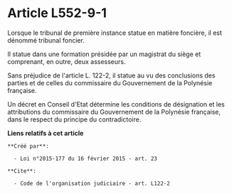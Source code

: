 # Article L552-9-1

Lorsque le tribunal de première instance statue en matière foncière, il est dénommé tribunal foncier. 

Il statue dans une formation présidée par un magistrat du siège et comprenant, en outre, deux assesseurs. 

Sans préjudice de l'article L. 122-2, il statue au vu des conclusions des parties et de celles du commissaire du Gouvernement
de la Polynésie française. 

Un décret en Conseil d'Etat détermine les conditions de désignation et les attributions du commissaire du Gouvernement de la
Polynésie française, dans le respect du principe du contradictoire.

**Liens relatifs à cet article**

	**Créé par**:

	  - Loi n°2015-177 du 16 février 2015 - art. 23

	**Cite**:

	  - Code de l'organisation judiciaire - art. L122-2
